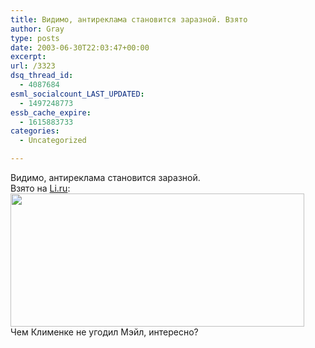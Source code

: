 ```yaml
---
title: Видимо, антиреклама становится заразной. Взято
author: Gray
type: posts
date: 2003-06-30T22:03:47+00:00
excerpt:
url: /3323
dsq_thread_id:
  - 4087684
esml_socialcount_LAST_UPDATED:
  - 1497248773
essb_cache_expire:
  - 1615883733
categories:
  - Uncategorized

---
```








Видимо, антиреклама становится заразной.  
Взято на <a href="http://www.li.ru/" target="_blank">Li.ru</a>:  
<img src="https://i1.wp.com/www.searchengines.ru/blog/images/nomail.gif?resize=470%2C213" width="470" height="213" alt="" border="0" data-recalc-dims="1" />  
Чем Клименке не угодил Мэйл, интересно?